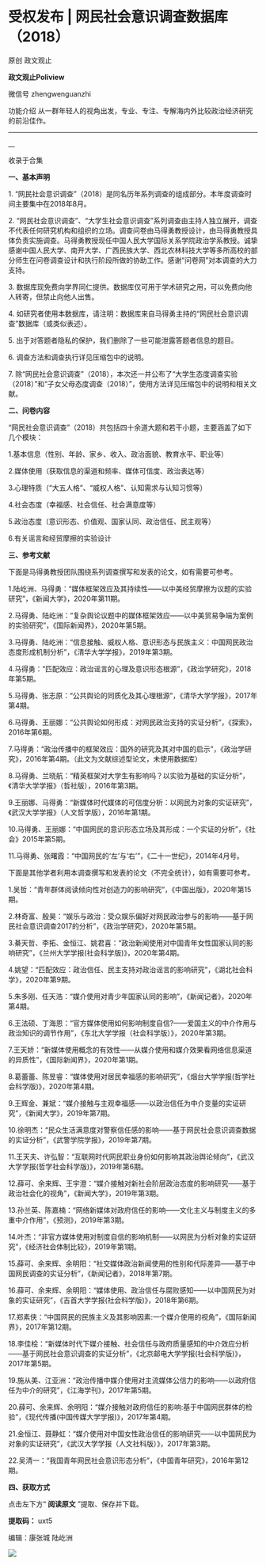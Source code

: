 

#  受权发布 | 网民社会意识调查数据库（2018）

原创 政文观止 

**政文观止Poliview** 

微信号 zhengwenguanzhi

功能介绍 从一群年轻人的视角出发，专业、专注、专解海内外比较政治经济研究的前沿佳作。

____

__

收录于合集

  

**一、基本声明**

1\. “网民社会意识调查”（2018）是同名历年系列调查的组成部分。本年度调查时间主要集中在2018年8月。  

  

2\.
“网民社会意识调查”、“大学生社会意识调查”系列调查由主持人独立展开，调查不代表任何研究机构和组织的立场。调查问卷由马得勇教授设计，由马得勇教授具体负责实施调查。马得勇教授现任中国人民大学国际关系学院政治学系教授。诚挚感谢中国人民大学、南开大学、广西民族大学、西北农林科技大学等多所高校的部分师生在问卷调查设计和执行阶段所做的协助工作。感谢“问卷网”对本调查的大力支持。

  

3\. 数据库现免费向学界同仁提供。数据库仅可用于学术研究之用，可以免费向他人转寄，但禁止向他人出售。

  

4\. 如研究者使用本数据库，请注明：数据库来自马得勇主持的“网民社会意识调查”数据库（或类似表述）。

  

5\. 出于对答题者隐私的保护，我们删除了一些可能泄露答题者信息的题目。

  

6\. 调查方法和调查执行详见压缩包中的说明。

  

7\.
除“网民社会意识调查”（2018），本次还一并公布了“大学生态度调查实验（2018）”和“子女父母态度调查（2018）”，使用方法详见压缩包中的说明和相关文献。

  

 **二、问卷内容**

“网民社会意识调查”（2018）共包括四十余道大题和若干小题，主要涵盖了如下几个模块：

  

1.基本信息（性别、年龄、家乡、收入、政治面貌、教育水平、职业等）

  

2.媒体使用（获取信息的渠道和频率、媒体可信度、政治表达等）

  

3.心理特质（“大五人格”、“威权人格”、认知需求与认知习惯等）

  

4.社会态度（幸福感、社会信任、社会满意度等）

  

5.政治态度（意识形态、价值观、国家认同、政治信任、民主观等）

  

6.有关谣言和经贸摩擦的实验设计

  

 **三、参考文献**

下面是马得勇教授团队围绕系列调查撰写和发表的论文，如有需要可参考。

  

1.陆屹洲、马得勇：“媒体框架效应及其持续性——以中美经贸摩擦为议题的实验研究”，《新闻大学》，2020年第11期。

  

2.马得勇、陆屹洲：“复杂舆论议题中的媒体框架效应——以中美贸易争端为案例的实验研究”，《国际新闻界》，2020年第5期。

  

3.马得勇、陆屹洲：“信息接触、威权人格、意识形态与民族主义：中国网民政治态度形成机制分析”，《清华大学学报》，2019年第3期。

  

4.马得勇：“匹配效应：政治谣言的心理及意识形态根源”，《政治学研究》，2018年第5期。

  

5.马得勇、张志原：“公共舆论的同质化及其心理根源”，《清华大学学报》，2017年第4期。

  

6.马得勇、王丽娜：“公共舆论如何形成：对网民政治支持的实证分析”，《探索》，2016年第6期。

  

7.马得勇：“政治传播中的框架效应：国外的研究及其对中国的启示”，《政治学研究》，2016年第4期。（此文为文献综述型论文，未使用数据库）

  

8.马得勇、兰晓航：“精英框架对大学生有影响吗？以实验为基础的实证分析”，《清华大学学报》（哲社版），2016年第3期。

  

9.王丽娜、马得勇：“新媒体时代媒体的可信度分析：以网民为对象的实证研究”，《武汉大学学报》（人文哲学版），2016年第1期。

  

10.马得勇、王丽娜：“中国网民的意识形态立场及其形成：一个实证的分析”，《社会》2015年第5期。

  

11.马得勇、张曙霞：“中国网民的‘左’与‘右’”，《二十一世纪》，2014年4月号。

  

下面是其他学者利用本调查撰写和发表的论文（不完全统计），如有需要可参考。

  

1.吴哲：“青年群体阅读倾向性对创造力的影响研究”，《中国出版》，2020年第15期。

  

2.林奇富、殷昊：“娱乐与政治：受众娱乐偏好对网民政治参与的影响——基于网民社会意识调查2017的分析”，《政治学研究》，2020年第5期。

  

3.綦天哲、李拓、金恒江、姚君喜：“政治新闻使用对中国青年女性国家认同的影响研究”，《兰州大学学报(社会科学版)》，2020年第4期。

  

4.姚望：“匹配效应：政治信任、民主支持对政治谣言的影响研究”，《湖北社会科学》，2020年第9期。

  

5.朱多刚、任天浩：“媒介使用对青少年国家认同的影响”，《新闻记者》，2020年第4期。

  

6.王法硕、丁海恩：“官方媒体使用如何影响制度自信?——爱国主义的中介作用与政治知识的调节作用”，《东北大学学报（社会科学版）》，2020年第3期。

  

7.王天娇：“新媒体使用概念的有效性——从媒介使用和媒介效果看网络信息渠道的异质性”，《国际新闻界》，2020年第1期。

  

8.葛蕾蕾、陈昱睿：“媒体使用对居民幸福感的影响研究”，《烟台大学学报(哲学社会科学版)》，2020年第4期。

  

9.王辉金、兼斌：“媒介接触与主观幸福感——以政治信任为中介变量的实证研究”，《新闻大学》，2019年第7期。

  

10.徐明杰：“民众生活满意度对警察信任感的影响——基于网民社会意识调查数据的实证分析”，《武警学院学报》，2019年第7期。

  

11.王天夫、许弘智：“互联网时代网民职业身份如何影响其政治舆论倾向”，《武汉大学学报(哲学社会科学版)》，2019年第6期。

  

12.薛可、余来辉、王宇澄：“媒介接触对新社会阶层政治态度的影响研究——基于政治社会化的视角”，《新闻大学》，2019年第3期。

  

13.孙兰英、陈嘉楠：“网络新媒体对政府信任的影响——文化主义与制度主义的多重中介作用”，《预测》，2019年第3期。

  

14.叶杰：“非官方媒体使用对制度自信的影响机制——以网民为分析对象的实证研究”，《经济社会体制比较》，2019年第1期。

  

15.薛可、余来辉、余明阳：“社交媒体政治新闻使用的性别和代际差异——基于中国网民调查的实证分析”，《新闻记者》，2018年第7期。

  

16.薛可、余来辉、余明阳：“媒体使用、政治信任与腐败感知——以中国网民为对象的实证研究”，《吉首大学学报(社会科学版)》，2018年第6期。

  

17.郑素侠：“中国网民的民族主义及其影响因素:一个媒介使用的视角”，《国际新闻界》，2017年第12期。

  

18.李佳桧：“新媒体时代下媒介接触、社会信任与政府质量感知的中介效应分析——基于网民社会意识调查的实证分析”，《北京邮电大学学报(社会科学版)》，2017年第5期。

  

19.施从美、江亚洲：“政治传播中媒介使用对主流媒体公信力的影响——以政府信任为中介的研究”，《江海学刊》，2017年第5期。

  

20.薛可、余来辉、余明阳：“媒介接触对政府信任的影响:基于中国网民群体的检验”，《现代传播(中国传媒大学学报)》，2017年第4期。

  

21.金恒江、聂静虹：“媒介使用对中国女性政治信任的影响研究——以中国网民为对象的实证研究”，《武汉大学学报（人文社科版）》，2017年第3期。

  

22.吴清一：“我国青年网民社会意识形态分析”，《中国青年研究》，2016年第12期。

  

 **四、获取方式**

点击左下方“ **阅读原文** ”提取、保存并下载。

  

 **提取码：** uxt5

  

编辑：康张城 陆屹洲

  

![](images/199/2.jpeg)

  

